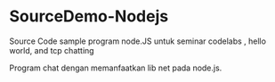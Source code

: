 SourceDemo-Nodejs
=================

Source Code sample program node.JS untuk seminar codelabs , hello world, and tcp chatting

Program chat dengan memanfaatkan lib net pada node.js.
